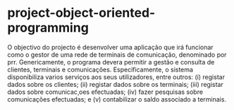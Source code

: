 # project-object-oriented-programming

O objectivo do projecto é desenvolver uma aplicação que irá funcionar como o gestor de uma rede de terminais de comunicação, denominado por prr. 
Genericamente, o programa devera permitir a gestão e consulta de clientes, terminais e comunicações.
Especificamente, o sistema disponibiliza varios serviços aos seus utilizadores, entre outros: (i) registar dados sobre os clientes;
(ii) registar dados sobre os terminais; (iii) registar dados sobre comunicac¸oes efectuadas; (iv) fazer pesquisas sobre comunicações
efectuadas; e (v) contabilizar o saldo associado a terminais.
